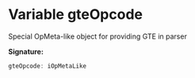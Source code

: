 
# Variable gteOpcode

Special OpMeta-like object for providing GTE in parser

<b>Signature:</b>

```typescript
gteOpcode: iOpMetaLike
```
